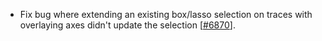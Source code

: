 - Fix bug where extending an existing box/lasso selection on traces with overlaying axes didn't update the selection [[#6870](https://github.com/plotly/plotly.js/pull/6870)].